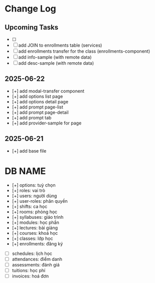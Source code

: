 # Change Log

## Upcoming Tasks

- [ ]
- [ ] add JOIN to enrollments table (services)
- [ ] add enrollments transfer for the class (enrollments-component)
- [ ] add info-sample (with remote data)
- [ ] add desc-sample (with remote data)

## 2025-06-22

- [+] add modal-transfer component
- [+] add options list page
- [+] add options detail page
- [+] add prompt page-list
- [+] add prompt page-detail
- [+] add prompt tab
- [+] add provider-sample for page

## 2025-06-21

- [+] add base file

# DB NAME

- [+] options: tuỳ chọn
- [+] roles: vai trò
- [+] users: người dùng
- [+] user-roles: phân quyền
- [+] shifts: ca học
- [+] rooms: phòng học
- [+] syllabuses: giáo trình
- [+] modules: học phần
- [+] lectures: bài giảng
- [+] courses: khoá học
- [+] classes: lớp học
- [+] enrollments: đăng ký
- [ ] schedules: lịch học
- [ ] attendances: điểm danh
- [ ] assessments: đánh giá
- [ ] tuitions: học phí
- [ ] invoices: hoá đơn
